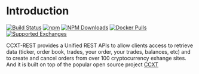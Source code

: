 
# Introduction

[![Build Status](https://travis-ci.org/franz-see/ccxt-rest.svg)](https://travis-ci.org/franz-see/ccxt-rest)
[![npm](https://img.shields.io/npm/v/ccxt-rest.svg)](https://npmjs.com/package/ccxt-rest)
[![NPM Downloads](https://img.shields.io/npm/dm/ccxt-rest.svg)](https://www.npmjs.com/package/ccxt-rest)
[![Docker Pulls](https://img.shields.io/docker/pulls/franzsee/ccxt-rest.svg)](https://img.shields.io/docker/pulls/franzsee/ccxt-rest.svgt)
[![Supported Exchanges](https://img.shields.io/badge/exchanges-134-blue.svg)](https://github.com/ccxt/ccxt/wiki/Exchange-Markets)

CCXT-REST provides a Unified REST APIs to allow clients access to retrieve data (ticker, order book, trades, your order, your trades, balances, etc) and to create and cancel orders from over 100 cryptocurrency exhange sites. And it is built on top of the popular open source project [CCXT](https://github.com/ccxt/ccxt/)
